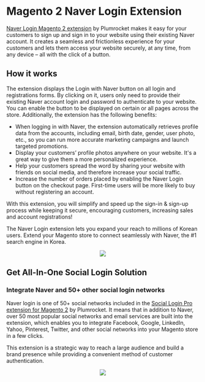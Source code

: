 # Magento 2 Naver Login Extension

[Naver Login Magento 2 extension](https://plumrocket.com/magento-social-login-pro/naver-login) by Plumrocket makes it easy for your customers to sign up and sign in to your website using their existing Naver account. It creates a seamless and frictionless experience for your customers and lets them access your website securely, at any time, from any device – all with the click of a button.

## How it works
 
The extension displays the Login with Naver button on all login and registrations forms. By clicking on it, users only need to provide their existing Naver account login and password to authenticate to your website. You can enable the button to be displayed on certain or all pages across the store. Additionally, the extension has the following benefits:

* When logging in with Naver, the extension automatically retrieves profile data from the accounts, including email, birth date, gender, user photo, etc., so you can run more accurate marketing campaigns and launch targeted promotions.
* Display your customers’ profile photos anywhere on your website. It's a great way to give them a more personalized experience.
* Help your customers spread the word by sharing your website with friends on social media, and therefore increase your social traffic.
* Increase the number of orders placed by enabling the Naver Login button on the checkout page. First-time users will be more likely to buy without registering an account.
 
With this extension, you will simplify and speed up the sign-in & sign-up process while keeping it secure, encouraging customers, increasing sales and account registrations!
 
The Naver Login extension lets you expand your reach to millions of Korean users. Extend your Magento store to connect seamlessly with Naver, the #1 search engine in Korea.

<p align="center">
  <img src="https://user-images.githubusercontent.com/4431548/138905862-73873c0e-fb9f-4278-a9a3-9aba945dadeb.png" />
</p>

## Get All-In-One Social Login Solution
### Integrate Naver and 50+ other social login networks

Naver login is one of 50+ social networks included in the [Social Login Pro extension for Magento 2](https://plumrocket.com/magento-social-login-pro) by Plumrocket. It means that in addition to Naver, over 50 most popular social networks and email services are built into the extension, which enables you to integrate Facebook, Google, LinkedIn, Yahoo, Pinterest, Twitter, and other social networks into your Magento store in a few clicks.

This extension is a strategic way to reach a large audience and build a brand presence while providing a convenient method of customer authentication.

<p align="center">
  <img src="https://user-images.githubusercontent.com/4431548/138905871-24ddb299-2528-4e5c-b4dd-7bd0f0b4cecb.png" />
</p>
